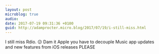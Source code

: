 ```yaml
---
layout: post
microblog: true
audio: 
date: 2017-07-19 09:31:36 +0100
guid: http://adamprocter.micro.blog/2017/07/19/i-still-miss.html
---
```

I still miss Rdio. 😕 Dam it Apple you have to decouple Music app updates and new features from iOS releases PLEASE
